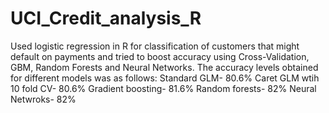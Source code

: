 # UCI_Credit_analysis_R
Used logistic regression in R for classification of customers that might default on payments and tried to boost accuracy using Cross-Validation, GBM, Random Forests and Neural Networks.
The accuracy levels obtained for different models was as follows:
Standard GLM- 80.6%
Caret GLM wtih 10 fold CV- 80.6%
Gradient boosting- 81.6%
Random forests- 82%
Neural Netwroks- 82%
